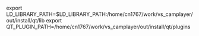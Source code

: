 export LD_LIBRARY_PATH=$LD_LIBRARY_PATH:/home/cn1767/work/vs_camplayer/out/install/qt/lib
export QT_PLUGIN_PATH=/home/cn1767/work/vs_camplayer/out/install/qt/plugins
